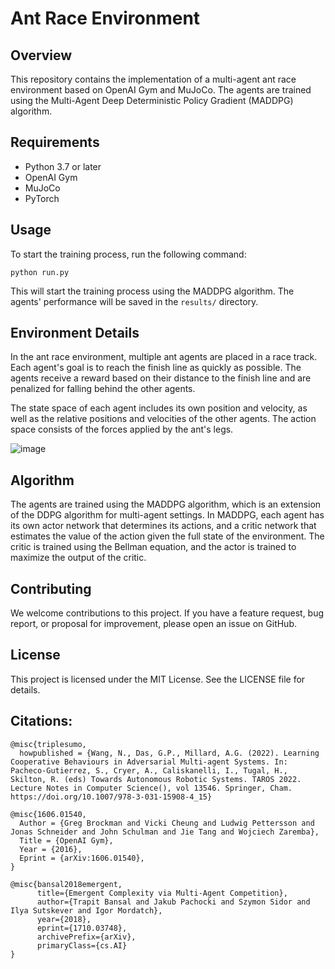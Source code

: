 # Ant Race Environment

## Overview

This repository contains the implementation of a multi-agent ant race environment based on OpenAI Gym and MuJoCo. The agents are trained using the Multi-Agent Deep Deterministic Policy Gradient (MADDPG) algorithm.

## Requirements

- Python 3.7 or later
- OpenAI Gym
- MuJoCo
- PyTorch

## Usage

To start the training process, run the following command:

```
python run.py
```

This will start the training process using the MADDPG algorithm. The agents' performance will be saved in the `results/` directory.

## Environment Details

In the ant race environment, multiple ant agents are placed in a race track. Each agent's goal is to reach the finish line as quickly as possible. The agents receive a reward based on their distance to the finish line and are penalized for falling behind the other agents.

The state space of each agent includes its own position and velocity, as well as the relative positions and velocities of the other agents. The action space consists of the forces applied by the ant's legs.

![image](https://github.com/Praniyendeev/MARL-Ant-Race/assets/49686621/1490dfca-0d29-498c-ba4a-3d314b108345)

## Algorithm

The agents are trained using the MADDPG algorithm, which is an extension of the DDPG algorithm for multi-agent settings. In MADDPG, each agent has its own actor network that determines its actions, and a critic network that estimates the value of the action given the full state of the environment. The critic is trained using the Bellman equation, and the actor is trained to maximize the output of the critic.

## Contributing

We welcome contributions to this project. If you have a feature request, bug report, or proposal for improvement, please open an issue on GitHub.

## License

This project is licensed under the MIT License. See the LICENSE file for details.



## Citations: 
```
@misc{triplesumo,
  howpublished = {Wang, N., Das, G.P., Millard, A.G. (2022). Learning Cooperative Behaviours in Adversarial Multi-agent Systems. In: Pacheco-Gutierrez, S., Cryer, A., Caliskanelli, I., Tugal, H., Skilton, R. (eds) Towards Autonomous Robotic Systems. TAROS 2022. Lecture Notes in Computer Science(), vol 13546. Springer, Cham. https://doi.org/10.1007/978-3-031-15908-4_15} 

@misc{1606.01540,
  Author = {Greg Brockman and Vicki Cheung and Ludwig Pettersson and Jonas Schneider and John Schulman and Jie Tang and Wojciech Zaremba},
  Title = {OpenAI Gym},
  Year = {2016},
  Eprint = {arXiv:1606.01540},
}

@misc{bansal2018emergent,
      title={Emergent Complexity via Multi-Agent Competition}, 
      author={Trapit Bansal and Jakub Pachocki and Szymon Sidor and Ilya Sutskever and Igor Mordatch},
      year={2018},
      eprint={1710.03748},
      archivePrefix={arXiv},
      primaryClass={cs.AI}
}

```  
